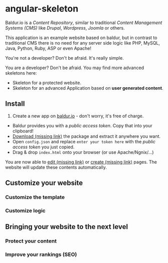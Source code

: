 angular-skeleton
================

Baldur.io is a *Content Repository*, similar to traditional *Content Management Systems (CMS)* like *Drupal*, *Wordpress*,
*Joomla* or others.

This application is an example website based on baldur, but in contrast to traditional CMS there is no need for any
server side logic like PHP, MySQL, Java, Python, Ruby, ASP or even Apache!

You're not a developer? Don't be afraid. It's really simple.

You are a developer? Don't be afraid. You may find more advanced skeletons here:

* Skeleton for a protected website.
* Skeleton for an advanced Application based on **user generated content**.

## Install

1. Create a new app on [baldur.io](https://baldur.io) - don't worry, it's free of charge.
* Baldur provides you with a *public access token*. Copy that into your clipboard!
* [Download (missing link)](/) the package and extract it anywhere you want.
* Open `config.json` and replace `enter your token here` with the *public access token* you just copied.
* Drag & drop `index.html` onto your browser (or use Apache/Ngnix/...)

You are now able to [edit (missing link)](/) or [create (missing link)](/) pages. The website will update these
contents automatically.

## Customize your website
 
### Customize the template

### Customize logic

## Bringing your website to the next level

### Protect your content 

### Improve your rankings (SEO)